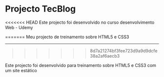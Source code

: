 # Projecto TecBlog

<<<<<<< HEAD
Este projecto foi desenvolvido no curso desenvolvimento Web - Udemy

=======
Meu projecto de treinamento sobre HTML5 e CSS3
___________________________________________________________________________________________________________________________________________
>>>>>>> 8d7a21274bf3fee723d9a9d9dcfe38a2af6aecb3

Este projecto foi desenvolvido para treinamento sobre HTML5 e CSS3 com um site estático
